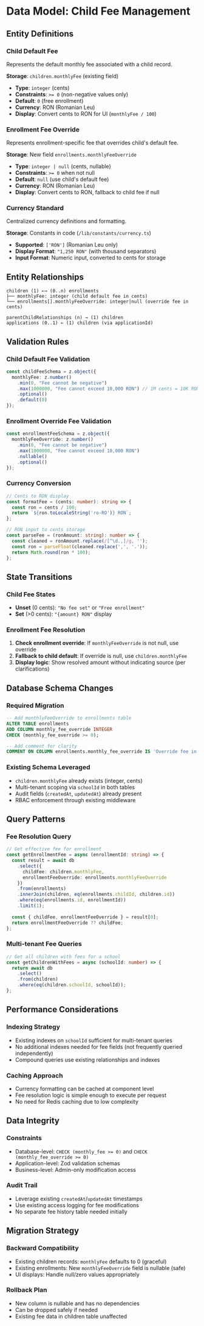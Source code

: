 # Data Model: Child Fee Management

## Entity Definitions

### Child Default Fee
Represents the default monthly fee associated with a child record.

**Storage**: `children.monthlyFee` (existing field)
- **Type**: `integer` (cents)
- **Constraints**: `>= 0` (non-negative values only)
- **Default**: `0` (free enrollment)
- **Currency**: RON (Romanian Leu)
- **Display**: Convert cents to RON for UI (`monthlyFee / 100`)

### Enrollment Fee Override  
Represents enrollment-specific fee that overrides child's default fee.

**Storage**: New field `enrollments.monthlyFeeOverride`
- **Type**: `integer | null` (cents, nullable)
- **Constraints**: `>= 0` when not null
- **Default**: `null` (use child's default fee)
- **Currency**: RON (Romanian Leu)
- **Display**: Convert cents to RON, fallback to child fee if null

### Currency Standard
Centralized currency definitions and formatting.

**Storage**: Constants in code (`/lib/constants/currency.ts`)
- **Supported**: `['RON']` (Romanian Leu only)
- **Display Format**: `"1,250 RON"` (with thousand separators)
- **Input Format**: Numeric input, converted to cents for storage

## Entity Relationships

```
children (1) ←→ (0..n) enrollments
├── monthlyFee: integer (child default fee in cents)
└── enrollments[].monthlyFeeOverride: integer|null (override fee in cents)

parentChildRelationships (n) → (1) children
applications (0..1) ← (1) children (via applicationId)
```

## Validation Rules

### Child Default Fee Validation
```typescript
const childFeeSchema = z.object({
  monthlyFee: z.number()
    .min(0, "Fee cannot be negative")
    .max(1000000, "Fee cannot exceed 10,000 RON") // 1M cents = 10K RON
    .optional()
    .default(0)
});
```

### Enrollment Override Fee Validation  
```typescript
const enrollmentFeeSchema = z.object({
  monthlyFeeOverride: z.number()
    .min(0, "Fee cannot be negative") 
    .max(1000000, "Fee cannot exceed 10,000 RON")
    .nullable()
    .optional()
});
```

### Currency Conversion
```typescript
// Cents to RON display
const formatFee = (cents: number): string => {
  const ron = cents / 100;
  return `${ron.toLocaleString('ro-RO')} RON`;
};

// RON input to cents storage
const parseFee = (ronAmount: string): number => {
  const cleaned = ronAmount.replace(/[^\d.,]/g, '');
  const ron = parseFloat(cleaned.replace(',', '.'));
  return Math.round(ron * 100);
};
```

## State Transitions

### Child Fee States
- **Unset** (0 cents): `"No fee set"` or `"Free enrollment"`
- **Set** (>0 cents): `"{amount} RON"` display

### Enrollment Fee Resolution
1. **Check enrollment override**: If `monthlyFeeOverride` is not null, use override
2. **Fallback to child default**: If override is null, use `children.monthlyFee`
3. **Display logic**: Show resolved amount without indicating source (per clarifications)

## Database Schema Changes

### Required Migration
```sql
-- Add monthlyFeeOverride to enrollments table
ALTER TABLE enrollments 
ADD COLUMN monthly_fee_override INTEGER 
CHECK (monthly_fee_override >= 0);

-- Add comment for clarity
COMMENT ON COLUMN enrollments.monthly_fee_override IS 'Override fee in cents, null means use child default fee';
```

### Existing Schema Leveraged
- `children.monthlyFee` already exists (integer, cents)
- Multi-tenant scoping via `schoolId` in both tables
- Audit fields (`createdAt`, `updatedAt`) already present
- RBAC enforcement through existing middleware

## Query Patterns

### Fee Resolution Query
```typescript
// Get effective fee for enrollment
const getEnrollmentFee = async (enrollmentId: string) => {
  const result = await db
    .select({
      childFee: children.monthlyFee,
      enrollmentFeeOverride: enrollments.monthlyFeeOverride
    })
    .from(enrollments)
    .innerJoin(children, eq(enrollments.childId, children.id))
    .where(eq(enrollments.id, enrollmentId))
    .limit(1);
    
  const { childFee, enrollmentFeeOverride } = result[0];
  return enrollmentFeeOverride ?? childFee;
};
```

### Multi-tenant Fee Queries
```typescript
// Get all children with fees for a school
const getChildrenWithFees = async (schoolId: number) => {
  return await db
    .select()
    .from(children)
    .where(eq(children.schoolId, schoolId));
};
```

## Performance Considerations

### Indexing Strategy
- Existing indexes on `schoolId` sufficient for multi-tenant queries
- No additional indexes needed for fee fields (not frequently queried independently)
- Compound queries use existing relationships and indexes

### Caching Approach  
- Currency formatting can be cached at component level
- Fee resolution logic is simple enough to execute per request
- No need for Redis caching due to low complexity

## Data Integrity

### Constraints
- Database-level: `CHECK (monthly_fee >= 0)` and `CHECK (monthly_fee_override >= 0)`
- Application-level: Zod validation schemas
- Business-level: Admin-only modification access

### Audit Trail
- Leverage existing `createdAt`/`updatedAt` timestamps
- Use existing access logging for fee modifications
- No separate fee history table needed initially

## Migration Strategy

### Backward Compatibility
- Existing children records: `monthlyFee` defaults to 0 (graceful)
- Existing enrollments: New `monthlyFeeOverride` field is nullable (safe)
- UI displays: Handle null/zero values appropriately

### Rollback Plan
- New column is nullable and has no dependencies
- Can be dropped safely if needed
- Existing fee data in children table unaffected